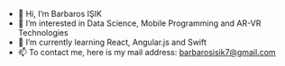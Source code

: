 - 👋 Hi, I’m Barbaros IŞIK
- 👀 I’m interested in Data Science, Mobile Programming and AR-VR Technologies
- 🌱 I’m currently learning React, Angular.js and Swift
- 📫 To contact me, here is my mail address: barbarosisik7@gmail.com
